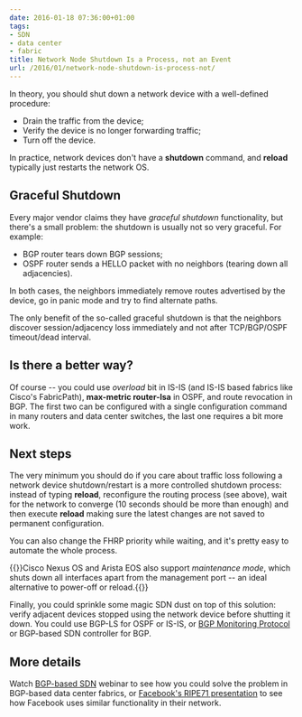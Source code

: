 ```yaml
---
date: 2016-01-18 07:36:00+01:00
tags:
- SDN
- data center
- fabric
title: Network Node Shutdown Is a Process, not an Event
url: /2016/01/network-node-shutdown-is-process-not/
---
```

In theory, you should shut down a network device with a well-defined procedure:

-   Drain the traffic from the device;
-   Verify the device is no longer forwarding traffic;
-   Turn off the device.

In practice, network devices don't have a **shutdown** command, and **reload** typically just restarts the network OS.
<!--more-->
## Graceful Shutdown

Every major vendor claims they have *graceful shutdown* functionality, but there's a small problem: the shutdown is usually not so very graceful. For example:

-   BGP router tears down BGP sessions;
-   OSPF router sends a HELLO packet with no neighbors (tearing down all adjacencies).

In both cases, the neighbors immediately remove routes advertised by the device, go in panic mode and try to find alternate paths.

The only benefit of the so-called graceful shutdown is that the neighbors discover session/adjacency loss immediately and not after TCP/BGP/OSPF timeout/dead interval.

## Is there a better way?

Of course -- you could use *overload* bit in IS-IS (and IS-IS based fabrics like Cisco's FabricPath), **max-metric router-lsa** in OSPF, and route revocation in BGP. The first two can be configured with a single configuration command in many routers and data center switches, the last one requires a bit more work.

## Next steps

The very minimum you should do if you care about traffic loss following a network device shutdown/restart is a more controlled shutdown process: instead of typing **reload**, reconfigure the routing process (see above), wait for the network to converge (10 seconds should be more than enough) and then execute **reload** making sure the latest changes are not saved to permanent configuration.

You can also change the FHRP priority while waiting, and it's pretty easy to automate the whole process.

{{<note info>}}Cisco Nexus OS and Arista EOS also support *maintenance mode*, which shuts down all interfaces apart from the management port -- an ideal alternative to power-off or reload.{{</note>}}

Finally, you could sprinkle some magic SDN dust on top of this solution: verify adjacent devices stopped using the network device before shutting it down. You could use BGP-LS for OSPF or IS-IS, or [BGP Monitoring Protocol](https://tools.ietf.org/html/draft-ietf-grow-bmp-16) or BGP-based SDN controller for BGP.

## More details

Watch [BGP-based SDN](http://www.ipspace.net/BGP-Based_SDN_Solutions) webinar to see how you could solve the problem in BGP-based data center fabrics, or [Facebook's RIPE71 presentation](https://ripe71.ripe.net/archives/video/152/) to see how Facebook uses similar functionality in their network.
